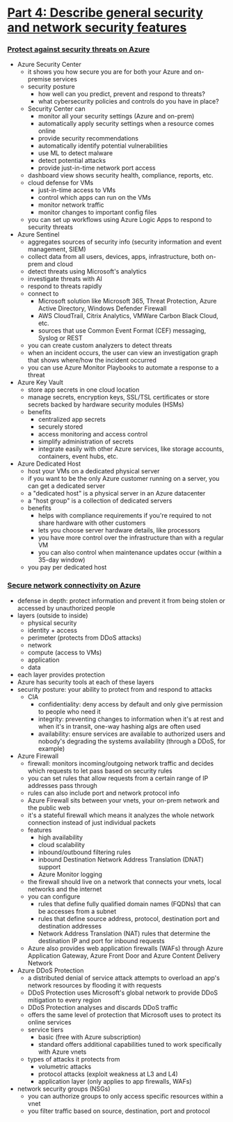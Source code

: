 # [Part 4: Describe general security and network security features](https://docs.microsoft.com/en-us/learn/paths/az-900-describe-general-security-network-security-features/)

### [Protect against security threats on Azure](https://docs.microsoft.com/en-us/learn/modules/protect-against-security-threats-azure/?ns-enrollment-type=LearningPath&ns-enrollment-id=learn.az-900-describe-general-security-network-security-features)
- Azure Security Center
    - it shows you how secure you are for both your Azure and on-premise services
    - security posture
        - how well can you predict, prevent and respond to threats?
        - what cybersecurity policies and controls do you have in place?
    - Security Center can
        - monitor all your security settings (Azure and on-prem)
        - automatically apply security settings when a resource comes online
        - provide security recommendations
        - automatically identify potential vulnerabilities
        - use ML to detect malware
        - detect potential attacks
        - provide just-in-time network port access
    - dashboard view shows security health, compliance, reports, etc.
    - cloud defense for VMs
        - just-in-time access to VMs
        - control which apps can run on the VMs
        - monitor network traffic
        - monitor changes to important config files
    - you can set up workflows using Azure Logic Apps to respond to security threats
- Azure Sentinel
    - aggregates sources of security info (security information and event management, SIEM)
    - collect data from all users, devices, apps, infrastructure, both on-prem and cloud
    - detect threats using Microsoft's analytics
    - investigate threats with AI
    - respond to threats rapidly
    - connect to
        - Microsoft solution like Microsoft 365, Threat Protection, Azure Active Directory, Windows Defender Firewall
        - AWS CloudTrail, Citrix Analytics, VMWare Carbon Black Cloud, etc.
        - sources that use Common Event Format (CEF) messaging, Syslog or REST
    - you can create custom analyzers to detect threats
    - when an incident occurs, the user can view an investigation graph that shows where/how the incident occurred
    - you can use Azure Monitor Playbooks to automate a response to a threat
- Azure Key Vault
    - store app secrets in one cloud location
    - manage secrets, encryption keys, SSL/TSL certificates or store secrets backed by hardware security modules (HSMs)
    - benefits
        - centralized app secrets
        - securely stored
        - access monitoring and access control
        - simplify administration of secrets
        - integrate easily with other Azure services, like storage accounts, containers, event hubs, etc.
- Azure Dedicated Host
    - host your VMs on a dedicated physical server
    - if you want to be the only Azure customer running on a server, you can get a dedicated server
    - a "dedicated host" is a physical server in an Azure datacenter
    - a "host group" is a collection of dedicated servers
    - benefits
        - helps with compliance requirements if you're required to not share hardware with other customers
        - lets you choose server hardware details, like processors
        - you have more control over the infrastructure than with a regular VM
        - you can also control when maintenance updates occur (within a 35-day window)
    - you pay per dedicated host

### [Secure network connectivity on Azure](https://docs.microsoft.com/en-us/learn/modules/secure-network-connectivity-azure/?ns-enrollment-type=LearningPath&ns-enrollment-id=learn.az-900-describe-general-security-network-security-features)
- defense in depth: protect information and prevent it from being stolen or accessed by unauthorized people
- layers (outside to inside)
    - physical security
    - identity + access
    - perimeter (protects from DDoS attacks)
    - network
    - compute (access to VMs)
    - application
    - data
- each layer provides protection
- Azure has security tools at each of these layers
- security posture: your ability to protect from and respond to attacks
    - CIA
        - confidentiality: deny access by default and only give permission to people who need it
        - integrity: preventing changes to information when it's at rest and when it's in transit, one-way hashing algs are often used
        - availability: ensure services are available to authorized users and nobody's degrading the systems availability (through a DDoS, for example)
- Azure Firewall
    - firewall: monitors incoming/outgoing network traffic and decides which requests to let pass based on security rules
    - you can set rules that allow requests from a certain range of IP addresses pass through
    - rules can also include port and network protocol info
    - Azure Firewall sits between your vnets, your on-prem network and the public web
    - it's a stateful firewall which means it analyzes the whole network connection instead of just individual packets
    - features
        - high availability
        - cloud scalability
        - inbound/outbound filtering rules
        - inbound Destination Network Address Translation (DNAT) support
        - Azure Monitor logging
    - the firewall should live on a network that connects your vnets, local networks and the internet
    - you can configure
        - rules that define fully qualified domain names (FQDNs) that can be accesses from a subnet
        - rules that define source address, protocol, destination port and destination addresses
        - Network Address Translation (NAT) rules that determine the destination IP and port for inbound requests
    - Azure also provides web application firewalls (WAFs) through Azure Application Gateway, Azure Front Door and Azure Content Delivery Network
- Azure DDoS Protection
    - a distributed denial of service attack attempts to overload an app's network resources by flooding it with requests
    - DDoS Protection uses Microsoft's global network to provide DDoS mitigation to every region
    - DDoS Protection analyses and discards DDoS traffic
    - offers the same level of protection that Microsoft uses to protect its online services
    - service tiers
        - basic (free with Azure subscription)
        - standard offers additional capabilities tuned to work specifically with Azure vnets
    - types of attacks it protects from
        - volumetric attacks
        - protocol attacks (exploit weakness at L3 and L4)
        - application layer (only applies to app firewalls, WAFs)
- network security groups (NSGs)
    - you can authorize groups to only access specific resources within a vnet
    - you filter traffic based on source, destination, port and protocol

